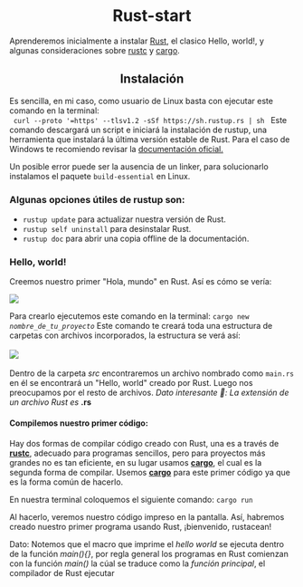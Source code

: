 <h1 align="center">Rust-start</h1>
<p>
  Aprenderemos inicialmente a instalar <a href="https://www.rust-lang.org/es">Rust</a>, el clasico Hello, world!, y algunas consideraciones sobre <a href="https://www.rust-lang.org/es">rustc</a> y <a href="https://www.rust-lang.org/es">cargo</a>.
</p>
<h2 align="center">Instalación</h2>
<p>
  Es sencilla, en mi caso, como usuario de Linux basta con ejecutar este comando en la terminal: <br>
  <code> curl --proto '=https' --tlsv1.2 -sSf https://sh.rustup.rs | sh </code> Este comando descargará un script e iniciará la instalación de rustup, una herramienta que instalará la última versión estable de Rust. Para el caso de Windows te recomiendo revisar la <a href="https://rust-book.cs.brown.edu/ch01-01-installation.html">documentación oficial.</a>
  
  Un posible error puede ser la ausencia de un linker, para solucionarlo instalamos el paquete <code>build-essential</code> en     Linux.
</p> 
<h3> Algunas opciones útiles de rustup son: </h3>
<ul>
  <li><code>rustup update</code> para actualizar nuestra versión de Rust.</li>
  <li><code>rustup self uninstall</code> para desinstalar Rust.</li>
  <li><code>rustup doc</code> para abrir una copia offline de la documentación.</li>
</ul>
<h3>Hello, world!</h3>
<p>Creemos nuestro primer "Hola, mundo" en Rust. Así es cómo se vería:</p>
  <img src="https://github.com/Juminstock/rust-start/blob/main/assets/hello_world.png">
<p>
  Para crearlo ejecutemos este comando en la terminal: <code>cargo new <em>nombre_de_tu_proyecto</em></code> Este comando te creará toda una estructura de carpetas con archivos incorporados, la estructura se verá así: <br><br>
  <img src="https://github.com/Juminstock/rust-start/blob/main/assets/estructura_carpetas.png"> <br><br>
  Dentro de la carpeta <em>src</em> encontraremos un archivo nombrado como <code>main.rs</code> en él se encontrará un "Hello, world" creado por Rust. Luego nos preocupamos por el resto de archivos. <em>Dato interesante 👀: La extensión de un archivo Rust es </em><strong>.rs</strong>
</p>
<h4>Compilemos nuestro primer código: </h4>
<p>
  Hay dos formas de compilar código creado con Rust, una es a través de <a href="https://doc.rust-lang.org/rustc/what-is-rustc.html"><strong>rustc</strong></a>, adecuado para programas sencillos, pero para proyectos más grandes no es tan eficiente, en su lugar usamos <a href="https://doc.rust-lang.org/cargo/index.html"><strong>cargo</strong></a>, el cual es la segunda forma de compilar. Usemos <a href="https://doc.rust-lang.org/cargo/index.html"><strong>cargo</strong></a> para este primer código ya que es la forma común de hacerlo.
</p>
<p>En nuestra terminal coloquemos el siguiente comando: <code>cargo run</code></p>
<p>
  Al hacerlo, veremos nuestro código impreso en la pantalla. Así, habremos creado nuestro primer programa usando Rust, ¡bienvenido, rustacean!
</p>
<p>
  Dato: Notemos que el macro que imprime el <em>hello world</em> se ejecuta dentro de la función <em>main(){}</em>, por regla general los programas en Rust comienzan con la función <em>main()</em> la cúal se traduce como la <em>función principal</em>, el compilador de Rust ejecutar
